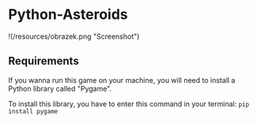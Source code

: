 # Python-Asteroids
!(/resources/obrazek.png "Screenshot")

## Requirements
If you wanna run this game on your machine, you will need to install a Python library called "Pygame".

To install this library, you have to enter this command in your terminal: `pip install pygame` 
